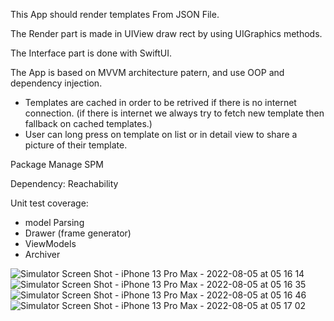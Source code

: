 This App should render templates From JSON File.

The Render part is made in UIView draw rect by using UIGraphics methods.

The Interface part is done with SwiftUI.

The App is based on MVVM architecture patern, and use OOP and dependency injection.

- Templates are cached in order to be retrived if there is no internet connection. (if there is internet we always try to fetch new template then fallback
on cached templates.)
- User can long press on template on list or in detail view to share a picture of their template.

Package Manage SPM

Dependency: Reachability

Unit test coverage:

- model Parsing
- Drawer (frame generator)
- ViewModels
- Archiver


![Simulator Screen Shot - iPhone 13 Pro Max - 2022-08-05 at 05 16 14](https://user-images.githubusercontent.com/2492897/182994041-792d16b1-901d-440d-8e8e-908e42365306.png)
![Simulator Screen Shot - iPhone 13 Pro Max - 2022-08-05 at 05 16 35](https://user-images.githubusercontent.com/2492897/182994065-a2ca9dde-f685-45c0-a2cd-aa5aa3383dc9.png)
![Simulator Screen Shot - iPhone 13 Pro Max - 2022-08-05 at 05 16 46](https://user-images.githubusercontent.com/2492897/182994078-c9caeb41-9053-41f1-95a0-aee7551dd527.png)
![Simulator Screen Shot - iPhone 13 Pro Max - 2022-08-05 at 05 17 02](https://user-images.githubusercontent.com/2492897/182994114-66c78771-8f3c-41e4-a59c-6e82346b2528.png)
